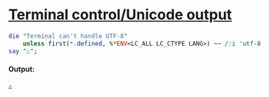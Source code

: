 [1]: http://rosettacode.org/wiki/Terminal_control/Unicode_output

# [Terminal control/Unicode output][1]

```perl
die "Terminal can't handle UTF-8"
    unless first(*.defined, %*ENV<LC_ALL LC_CTYPE LANG>) ~~ /:i 'utf-8'/;
say "△";
```

#### Output:
```
△
```